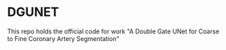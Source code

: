 # DGUNET
This repo holds the official code for work "A Double Gate UNet for Coarse to Fine Coronary Artery Segmentation"
